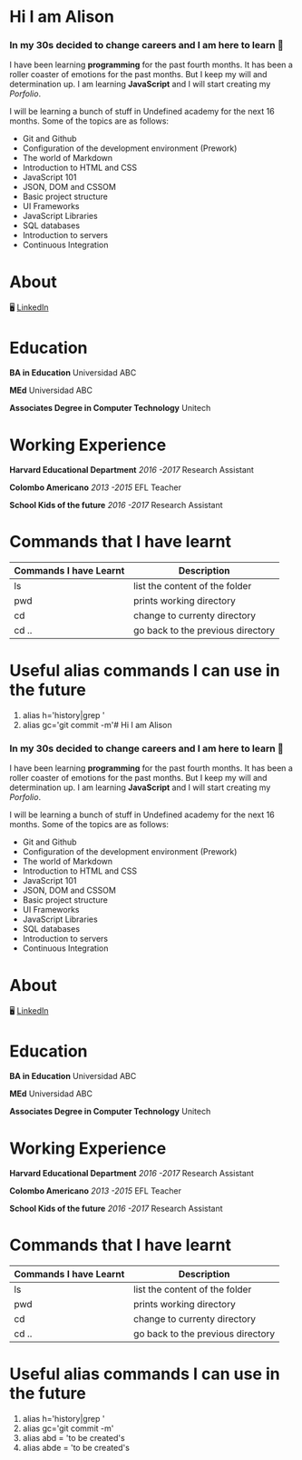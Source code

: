 # Hi I am Alison
### In my 30s decided to change careers and I am here to learn 🚀


I have been learning **programming** for the past fourth months. It has been a roller coaster of emotions for the past months. But I keep my will and determination up. I am learning **JavaScript** and I will start creating my *Porfolio*.

I will be learning a bunch of stuff in Undefined academy for the next 16 months. Some of the topics are as follows:

- Git and Github
- Configuration of the development environment (Prework)
- The world of Markdown
- Introduction to HTML and CSS
- JavaScript 101
- JSON, DOM and CSSOM
- Basic project structure
- UI Frameworks
- JavaScript Libraries
- SQL databases
- Introduction to servers
- Continuous Integration

# About
🖥️ [LinkedIn](https://www.linkedin.com/in/alison-acosta/)

# Education
**BA in Education** 
Universidad ABC

**MEd** 
Universidad ABC


**Associates Degree in Computer Technology** 
Unitech

# Working Experience
**Harvard Educational Department**
*2016 -2017*
Research Assistant

**Colombo Americano**
*2013 -2015*
EFL Teacher

**School Kids of the future**
*2016 -2017*
Research Assistant

# Commands that I have learnt

| Commands I have Learnt | Description |
| ---------------------- | ----------- |
| ls|list the content of the folder|
| pwd|prints working directory|
| cd |change to currenty directory|
| cd .. |go back to the previous directory|

# Useful alias commands I can use in the future

1. alias h='history|grep '
2. alias gc='git commit -m'# Hi I am Alison
### In my 30s decided to change careers and I am here to learn 🚀


I have been learning **programming** for the past fourth months. It has been a roller coaster of emotions for the past months. But I keep my will and determination up. I am learning **JavaScript** and I will start creating my *Porfolio*.

I will be learning a bunch of stuff in Undefined academy for the next 16 months. Some of the topics are as follows:

- Git and Github
- Configuration of the development environment (Prework)
- The world of Markdown
- Introduction to HTML and CSS
- JavaScript 101
- JSON, DOM and CSSOM
- Basic project structure
- UI Frameworks
- JavaScript Libraries
- SQL databases
- Introduction to servers
- Continuous Integration

# About
🖥️ [LinkedIn](https://www.linkedin.com/in/alison-acosta/)

# Education
**BA in Education** 
Universidad ABC

**MEd** 
Universidad ABC


**Associates Degree in Computer Technology** 
Unitech

# Working Experience
**Harvard Educational Department**
*2016 -2017*
Research Assistant

**Colombo Americano**
*2013 -2015*
EFL Teacher

**School Kids of the future**
*2016 -2017*
Research Assistant

# Commands that I have learnt

| Commands I have Learnt | Description |
| ---------------------- | ----------- |
| ls|list the content of the folder|
| pwd|prints working directory|
| cd |change to currenty directory|
| cd .. |go back to the previous directory|

# Useful alias commands I can use in the future

1. alias h='history|grep '
2. alias gc='git commit -m'
3. alias abd = 'to be created's
4. alias abde = 'to be created's